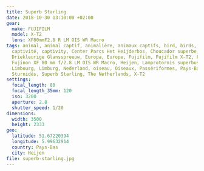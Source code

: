 ```yaml
---
title: Superb Starling
date: 2018-10-30 13:10:00 +02:00
gear:
  make: FUJIFILM
  model: X-T2
  lens: XF80mmF2.8 R LM OIS WR Macro
tags: animal, animal captif, animalière, animaux captifs, bird, birds, captif,
  captivité, captivity, Center Parcs Het Heijderbos, Choucador superbe,
  Driekleurige Glansspreeuw, Europa, Europe, Fujifilm, Fujifilm X-T2, Fujinon,
  Fujinon XF 80 mm f/2.8 LM OIS WR Macro, Heijen, Lamprotornis superbus,
  Limbourg, Limburg, Nederland, oiseau, Oiseaux, Passériformes, Pays-Bas,
  Sturnidés, Superb Starling, The Netherlands, X-T2
settings:
  focal_length: 80
  focal_length_35mm: 120
  iso: 3200
  aperture: 2.8
  shutter_speed: 1/20
dimensions:
  width: 3500
  height: 2333
geo:
  latitude: 51.67220394
  longitude: 5.99632914
  country: Pays-Bas
  city: Heijen
file: superb-starling.jpg
---
```



